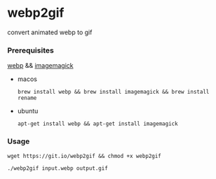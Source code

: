 # webp2gif
convert animated webp to gif

### Prerequisites

[webp](https://developers.google.com/speed/webp/download) && [imagemagick](https://imagemagick.org/script/download.php)

- macos

   `brew install webp && brew install imagemagick && brew install rename`

- ubuntu

  `apt-get install webp && apt-get install imagemagick`

### Usage

```shell
wget https://git.io/webp2gif && chmod +x webp2gif

./webp2gif input.webp output.gif
```

